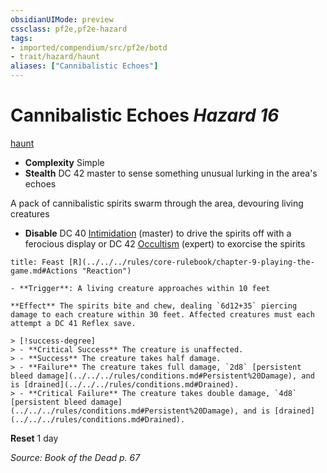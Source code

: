 ```yaml
---
obsidianUIMode: preview
cssclass: pf2e,pf2e-hazard
tags:
- imported/compendium/src/pf2e/botd
- trait/hazard/haunt
aliases: ["Cannibalistic Echoes"]
---
```

# Cannibalistic Echoes *Hazard 16*  
[haunt](haunt.md)  

- **Complexity** Simple
- **Stealth** DC 42 master to sense something unusual lurking in the area's echoes  

A pack of cannibalistic spirits swarm through the area, devouring living creatures

- **Disable** DC 40 [Intimidation](../../skills.md#Intimidation) (master) to drive the spirits off with a ferocious display or DC 42 [Occultism](../../skills.md#Occultism) (expert) to exorcise the spirits  
     
```ad-embed-ability
title: Feast [R](../../../rules/core-rulebook/chapter-9-playing-the-game.md#Actions "Reaction")

- **Trigger**: A living creature approaches within 10 feet

**Effect** The spirits bite and chew, dealing `6d12+35` piercing damage to each creature within 30 feet. Affected creatures must each attempt a DC 41 Reflex save.

> [!success-degree] 
> - **Critical Success** The creature is unaffected.
> - **Success** The creature takes half damage.
> - **Failure** The creature takes full damage, `2d8` [persistent bleed damage](../../../rules/conditions.md#Persistent%20Damage), and is [drained](../../../rules/conditions.md#Drained).
> - **Critical Failure** The creature takes double damage, `4d8` [persistent bleed damage](../../../rules/conditions.md#Persistent%20Damage), and is [drained](../../../rules/conditions.md#Drained).
```

**Reset** 1 day  

*Source: Book of the Dead p. 67*
